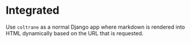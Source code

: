 # Integrated

Use `coltrane` as a normal Django app where markdown is rendered into HTML dynamically based on the URL that is requested.

